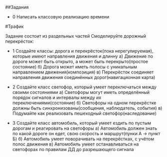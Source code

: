 ##Задания

* 0 Написать классовую реализацию времени

#Трафик

Задание состоит из раздельных частей
Смоделируйте дорожный перекрёсток:

* 1 Создайте классы: дорога и перекрёсток(пока нерегулируемая), которые имеют направления движения и длинну
	а) Движение по дороге может быть открыто, а может быть перекрыто(простое состояние)
	б) Дорога может иметь полосы с уникальным направлением движения(композиция)
	в) Перекрёсток соединяет направления движения соединённых дорог(навигационная карта)

* 2 Создайте класс светофор, который умеет переключаться между своими состояниями
	а) Светофоры могут иметь определённый порядок сигналов и интервалы между их переключениями(состояние)
	б) Светофоры на одном перекрёстке должны быть синхронизованы(сообщения, наблюдатель, события)
	в) Подумайте как реализовать пешеходный светофор(наследование)

* 3 Создайте класс автомобиль, который умеет ездить по пустым дорогам и реагировать на светофоры
	а) Автомобиль должен знать по какой дороге он едет, свою скорость и маршрут(пунки А -> пункт Б)
	б) Автомобиль умеет поворачивать на перекрёстках, с учётом полос движения
	в) Автомобиль умеет останавливаться на светофорах по правилам ДД до разрешающего сигнала

